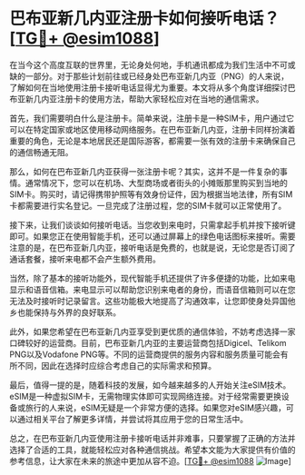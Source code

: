 # 巴布亚新几内亚注册卡如何接听电话？[[TG💪+ @esim1088](https://t.me/s/esim1088)]

在当今这个高度互联的世界里，无论身处何地，手机通讯都成为我们生活中不可或缺的一部分。对于那些计划前往或已经身处巴布亚新几内亚（PNG）的人来说，了解如何在当地使用注册卡接听电话显得尤为重要。本文将从多个角度详细探讨巴布亚新几内亚注册卡的使用方法，帮助大家轻松应对在当地的通信需求。

首先，我们需要明白什么是注册卡。简单来说，注册卡是一种SIM卡，用户通过它可以在特定国家或地区使用移动网络服务。在巴布亚新几内亚，注册卡同样扮演着重要的角色，无论是本地居民还是国际游客，都需要一张有效的注册卡来确保自己的通信畅通无阻。

那么，如何在巴布亚新几内亚获得一张注册卡呢？其实，这并不是一件复杂的事情。通常情况下，您可以在机场、大型商场或者街头的小摊贩那里购买到当地的SIM卡。购买时，请记得携带护照等有效身份证件，因为根据当地法律，所有SIM卡都需要进行实名登记。一旦完成了注册过程，您的SIM卡就可以正常使用了。

接下来，让我们谈谈如何接听电话。当您收到来电时，只需拿起手机并按下接听键即可。如果您正在使用智能手机，还可以通过屏幕上的绿色电话图标来接听。需要注意的是，在巴布亚新几内亚，接听电话是免费的，也就是说，无论您是否订阅了通话套餐，接听来电都不会产生额外费用。

当然，除了基本的接听功能外，现代智能手机还提供了许多便捷的功能，比如来电显示和语音信箱。来电显示可以帮助您识别来电者的身份，而语音信箱则可以在您无法及时接听时记录留言。这些功能极大地提高了沟通效率，让您即使身处异国他乡也能保持与外界的良好联系。

此外，如果您希望在巴布亚新几内亚享受到更优质的通信体验，不妨考虑选择一家口碑较好的运营商。目前，巴布亚新几内亚的主要运营商包括Digicel、Telikom PNG以及Vodafone PNG等。不同的运营商提供的服务内容和服务质量可能会有所不同，因此在选择时应综合考虑自己的实际需求和预算。

最后，值得一提的是，随着科技的发展，如今越来越多的人开始关注eSIM技术。eSIM是一种虚拟SIM卡，无需物理实体即可实现网络连接。对于经常需要更换设备或旅行的人来说，eSIM无疑是一个非常方便的选择。如果您对eSIM感兴趣，可以通过相关平台了解更多详情，并尝试将其应用于您的日常生活中。

总之，在巴布亚新几内亚使用注册卡接听电话并非难事，只要掌握了正确的方法并选择了合适的工具，就能轻松应对各种通信挑战。希望本文能为大家提供有价值的参考信息，让大家在未来的旅途中更加从容不迫。[[TG💪+ @esim1088](https://t.me/s/esim1088) ![Image](https://i.postimg.cc/4NQfJmqS/Snipaste-2025-05-13-00-14-12.png)]